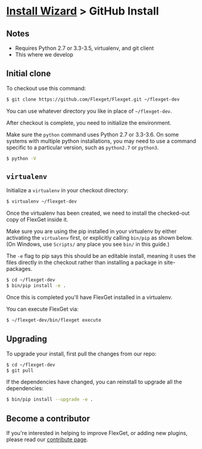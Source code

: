 # [Install Wizard](/InstallWizard) > GitHub Install
## Notes

 * Requires Python 2.7 or 3.3-3.5, virtualenv, and git client
 * This where we develop

## Initial clone
To checkout use this command:

```bash
$ git clone https://github.com/Flexget/Flexget.git ~/flexget-dev
```

You can use whatever directory you like in place of `~/flexget-dev`.

After checkout is complete, you need to initialize the environment.

Make sure the `python` command uses Python 2.7 or 3.3-3.6. On some systems with multiple python installations, you may need to use a command specific to a particular version, such as `python2.7` or `python3`.

```bash
$ python -V
```

## `virtualenv`
Initialize a `virtualenv` in your checkout directory:

```bash
$ virtualenv ~/flexget-dev
```

Once the virtualenv has been created, we need to install the checked-out copy of FlexGet inside it.

Make sure you are using the pip installed in your virtualenv by either activating the `virtualenv` first, or explicitly calling `bin/pip` as shown below. (On Windows, use `Scripts/` any place you see `bin/` in this guide.)

The `-e` flag to pip says this should be an editable install, meaning it uses the files directly in the checkout rather than installing a package in site-packages.

```bash
$ cd ~/flexget-dev
$ bin/pip install -e .
```

Once this is completed you'll have FlexGet installed in a virtualenv.

You can execute FlexGet via:

```bash
$ ~/flexget-dev/bin/flexget execute
```

## Upgrading
To upgrade your install, first pull the changes from our repo:

```bash
$ cd ~/flexget-dev
$ git pull
```

If the dependencies have changed, you can reinstall to upgrade all the dependencies:

```bash
$ bin/pip install --upgrade -e .
```

## Become a contributor
If you're interested in helping to improve FlexGet, or adding new plugins, please read our [contribute page](/Contribute).

